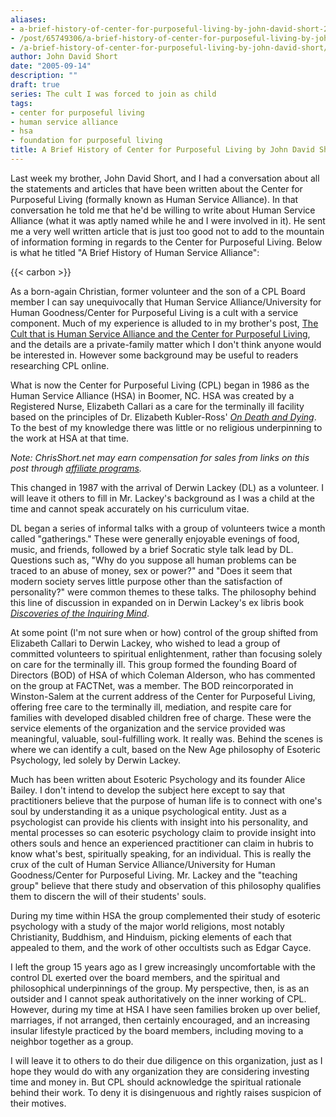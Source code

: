 ```yaml
---
aliases:
- a-brief-history-of-center-for-purposeful-living-by-john-david-short-2
- /post/65749306/a-brief-history-of-center-for-purposeful-living-by-john
- /a-brief-history-of-center-for-purposeful-living-by-john-david-short/
author: John David Short
date: "2005-09-14"
description: ""
draft: true
series: The cult I was forced to join as child
tags:
- center for purposeful living
- human service alliance
- hsa
- foundation for purposeful living
title: A Brief History of Center for Purposeful Living by John David Short
---
```


Last week my brother, John David Short, and I had a conversation about all the statements and articles that have been written about the Center for Purposeful Living (formally known as Human Service Alliance). In that conversation he told me that he'd be willing to write about Human Service Alliance (what it was aptly named while he and I were involved in it). He sent me a very well written article that is just too good not to add to the mountain of information forming in regards to the Center for Purposeful Living. Below is what he titled "A Brief History of Human Service Alliance":

{{< carbon >}}

As a born-again Christian, former volunteer and the son of a CPL Board member I can say unequivocally that Human Service Alliance/University for Human Goodness/Center for Purposeful Living is a cult with a service component. Much of my experience is alluded to in my brother's post, [The Cult that is Human Service Alliance and the Center for Purposeful Living](/cult/the-cult-that-is-human-service-alliance-and-the-center-for-purposeful-living/), and the details are a private-family matter which I don't think anyone would be interested in. However some background may be useful to readers researching CPL online.

What is now the Center for Purposeful Living (CPL) began in 1986 as the Human Service Alliance (HSA) in Boomer, NC. HSA was created by a Registered Nurse, Elizabeth Callari as a care for the terminally ill facility based on the principles of Dr. Elizabeth Kubler-Ross' *[On Death and Dying](https://amzn.to/2OWyYX)*. To the best of my knowledge there was little or no religious underpinning to the work at HSA at that time.

*Note: ChrisShort.net may earn compensation for sales from links on this post through [affiliate programs](/terms#affiliate-link-policy).*

This changed in 1987 with the arrival of Derwin Lackey (DL) as a volunteer. I will leave it others to fill in Mr. Lackey's background as I was a child at the time and cannot speak accurately on his curriculum vitae.

DL began a series of informal talks with a group of volunteers twice a month called "gatherings." These were generally enjoyable evenings of food, music, and friends, followed by a brief Socratic style talk lead by DL. Questions such as, "Why do you suppose all human problems can be traced to an abuse of money, sex or power?" and "Does it seem that modern society serves little purpose other than the satisfaction of personality?" were common themes to these talks. The philosophy behind this line of discussion in expanded on in Derwin Lackey's ex libris book *[Discoveries of the Inquiring Mind](https://amzn.to/2OU94Uz)*.

At some point (I'm not sure when or how) control of the group shifted from Elizabeth Callari to Derwin Lackey, who wished to lead a group of committed volunteers to spiritual enlightenment, rather than focusing solely on care for the terminally ill. This group formed the founding Board of Directors (BOD) of HSA of which Coleman Alderson, who has commented on the group at FACTNet, was a member. The BOD reincorporated in Winston-Salem at the current address of the Center for Purposeful Living, offering free care to the terminally ill, mediation, and respite care for families with developed disabled children free of charge. These were the service elements of the organization and the service provided was meaningful, valuable, soul-fulfilling work. It really was. Behind the scenes is where we can identify a cult, based on the New Age philosophy of Esoteric Psychology, led solely by Derwin Lackey.

Much has been written about Esoteric Psychology and its founder Alice Bailey. I don't intend to develop the subject here except to say that practitioners believe that the purpose of human life is to connect with one's soul by understanding it as a unique psychological entity. Just as a psychologist can provide his clients with insight into his personality, and mental processes so can esoteric psychology claim to provide insight into others souls and hence an experienced practitioner can claim in hubris to know what's best, spiritually speaking, for an individual. This is really the crux of the cult of Human Service Alliance/University for Human Goodness/Center for Purposeful Living. Mr. Lackey and the "teaching group" believe that there study and observation of this philosophy qualifies them to discern the will of their students' souls.

During my time within HSA the group complemented their study of esoteric psychology with a study of the major world religions, most notably Christianity, Buddhism, and Hinduism, picking elements of each that appealed to them, and the work of other occultists such as Edgar Cayce.

I left the group 15 years ago as I grew increasingly uncomfortable with the control DL exerted over the board members, and the spiritual and philosophical underpinnings of the group. My perspective, then, is as an outsider and I cannot speak authoritatively on the inner working of CPL. However, during my time at HSA I have seen families broken up over belief, marriages, if not arranged, then certainly encouraged, and an increasing insular lifestyle practiced by the board members, including moving to a neighbor together as a group.

I will leave it to others to do their due diligence on this organization, just as I hope they would do with any organization they are considering investing time and money in. But CPL should acknowledge the spiritual rationale behind their work. To deny it is disingenuous and rightly raises suspicion of their motives.
